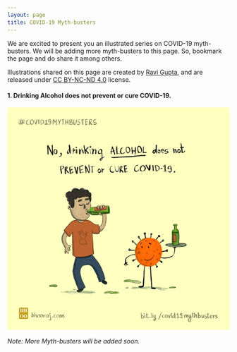```yaml
---
layout: page
title: COVID-19 Myth-busters
---
```

We are excited to present you an illustrated series on COVID-19 myth-busters. We will be adding more myth-busters to this page. So, bookmark the page and do share it among others.

Illustrations shared on this page are created by [Ravi Gupta](https://www.ravigupta.me/), and are released under [CC BY-NC-ND 4.0](https://creativecommons.org/licenses/by-nc-nd/4.0/) license.

#### 1. Drinking Alcohol does not prevent or cure COVID-19.
<img src="/public/images/covid19mythbusters/CovidMythBusters_Alcohol.jpg" alt="Illustration on COVID-19 myth about alcohol.">

*Note: More Myth-busters will be added soon.*
